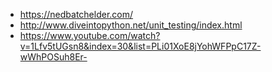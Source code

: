 - https://nedbatchelder.com/ 
- http://www.diveintopython.net/unit_testing/index.html
- https://www.youtube.com/watch?v=1Lfv5tUGsn8&index=30&list=PLi01XoE8jYohWFPpC17Z-wWhPOSuh8Er-
